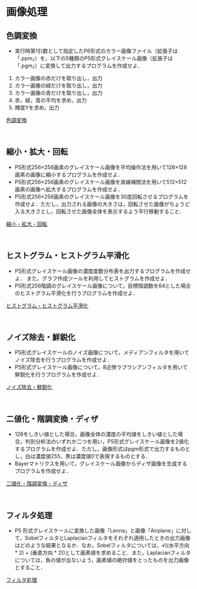 # 画像処理

## 色調変換

- 実行時第1引数として指定したP6形式のカラー画像ファイル（拡張子は「.ppm」）を，以下の5種類のP5形式グレイスケール画像（拡張子は「.pgm」）に変換して出力するプログラムを作成せよ． <br>

1. カラー画像の赤だけを取り出し，出力
2. カラー画像の緑だけを取り出し，出力
3. カラー画像の青だけを取り出し，出力
4. 赤，緑，青の平均を求め，出力
5. 輝度Yを求め，出力

[色調変換](https://github.com/Deteikepeperon/ImageProcessing/tree/master/hw01)

<br>

## 縮小・拡大・回転

- P5形式256×256画素のグレイスケール画像を平均操作法を用いて128×128画素の画像に縮小するプログラムを作成せよ．
- P5形式256×256画素のグレイスケール画像を直線補間法を用いて512×512画素の画像へ拡大するプログラムを作成せよ．
- P5形式256×256画素のグレイスケール画像を30度回転させるプログラムを作成せよ．ただし，出力される画像の大きさは，回転させた画像がちょうど入る大きさとし，回転させた画像全体を表示するよう平行移動すること．

[縮小・拡大・回転](https://github.com/Deteikepeperon/ImageProcessing/tree/master/hw02)

<br>

## ヒストグラム・ヒストグラム平滑化

- P5形式グレイスケール画像の濃度度数分布表を出力するプログラムを作成せよ． また，グラフ作成ツールを利用してヒストグラムを作成せよ．
- P5形式256階調のグレイスケール画像について，目標階調数を64とした場合のヒストグラム平滑化を行うプログラムを作成せよ．

[ヒストグラム・ヒストグラム平滑化](https://github.com/Deteikepeperon/ImageProcessing/tree/master/hw03)

<br>

## ノイズ除去・鮮鋭化

- P5形式グレイスケールのノイズ画像について，メディアンフィルタを用いてノイズ除去を行うプログラムを作成せよ．
- P5形式グレイスケール画像について，8近傍ラプラシアンフィルタを用いて鮮鋭化を行うプログラムを作成せよ．

[ノイズ除去・鮮鋭化](https://github.com/Deteikepeperon/ImageProcessing/tree/master/hw04)

<br>

## 二値化・階調変換・ディザ

- 128をしきい値とした場合，画像全体の濃度の平均値をしきい値とした場合，判別分析法のいずれか二つを用い，P5形式グレイスケール画像を2値化するプログラムを作成せよ．ただし，画像形式はpgm形式で出力するものとし，白は濃度値255，黒は濃度値0で表現するものとする．
- Bayerマトリクスを用いて，グレイスケール画像からディザ画像を生成するプログラムを作成せよ．

[二値化・階調変換・ディザ](https://github.com/Deteikepeperon/ImageProcessing/tree/master/hw05)

<br>

## フィルタ処理

- P5 形式グレイスケールに変換した画像「Lenna」と画像「Airplane」に対して，SobelフィルタとLaplacianフィルタをそれぞれ適用したときの出力画像はどのような結果となるか．なお，Sobelフィルタについては，√((水平方向 * 2) + (垂直方向 * 2))として画素値を求めること．また，Laplacianフィルタについては，負の値が出ないよう，画素値の絶対値をとったものを出力画像とすること．

[フィルタ処理](https://github.com/Deteikepeperon/ImageProcessing/tree/master/hw06)